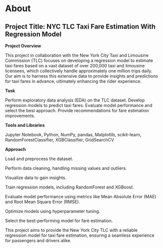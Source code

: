 # About 

## **Project Title: NYC TLC Taxi Fare Estimation With Regression Model**

**Project Overview**

This project in collaboration with the New York City Taxi and Limousine Commission (TLC) focuses on developing a regression model to estimate taxi fares based on a vast dataset of over 200,000 taxi and limousine licensees, which collectively handle approximately one million trips daily. Our aim is to harness this extensive data to provide insights and predictions for taxi fares in advance, ultimately enhancing the rider experience.

**Task**

Perform exploratory data analysis (EDA) on the TLC dataset.
Develop regression models to predict taxi fares.
Evaluate model performance and select the best approach.
Provide recommendations for fare estimation improvements.

**Tools and Libraries**

Jupyter Notebook,
Python,
NumPy,
pandas,
Matplotlib,
scikit-learn,
RandomForestClassifier,
XGBClassifier,
GridSearchCV

**Approach**

Load and preprocess the dataset.

Perform data cleaning, handling missing values and outliers.

Visualize data to gain insights.

Train regression models, including RandomForest and XGBoost.

Evaluate model performance using metrics like Mean Absolute Error (MAE) and Root Mean Square Error (RMSE).

Optimize models using hyperparameter tuning.

Select the best-performing model for fare estimation.

This project aims to provide the New York City TLC with a reliable regression model for taxi fare estimation, ensuring a seamless experience for passengers and drivers alike.
